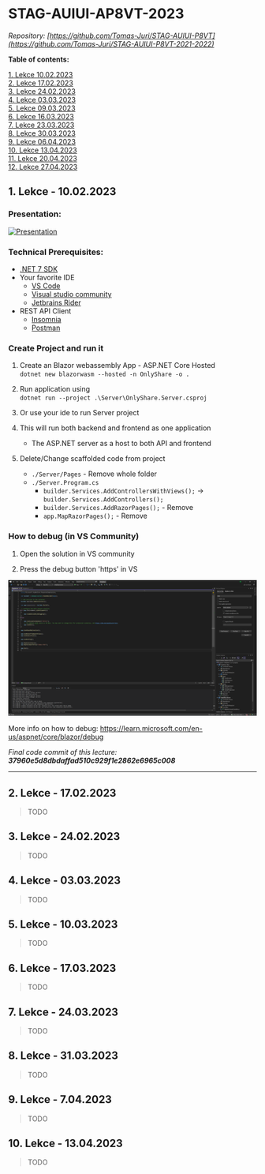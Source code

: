 # STAG-AUIUI-AP8VT-2023

_Repository: [https://github.com/Tomas-Juri/STAG-AUIUI-P8VT](https://github.com/Tomas-Juri/STAG-AUIUI-P8VT-2021-2022)_

**Table of contents:**

[1. Lekce 10.02.2023](#1-lekce---10022023)  
[2. Lekce 17.02.2023](#2-lekce---17022023)  
[3. Lekce 24.02.2023](#3-lekce---24022023)  
[4. Lekce 03.03.2023](#4-lekce---03032023)  
[5. Lekce 09.03.2023](#5-lekce---10032023)  
[6. Lekce 16.03.2023](#6-lekce---17032023)  
[7. Lekce 23.03.2023](#7-lekce---24032023)  
[8. Lekce 30.03.2023](#8-lekce---31032023)  
[9. Lekce 06.04.2023](#9-lekce---07042023)  
[10. Lekce 13.04.2023](#10-lekce---13042023)    
[11. Lekce 20.04.2023](#11-lekce---20042023)    
[12. Lekce 27.04.2023](#12-lekce---27042023)

## 1. Lekce - 10.02.2023

### Presentation:

[![Presentation](https://media.slid.es/thumbnails/16c313c8909a921845d7b977a0765c43/thumb.jpg?1675846106)](https://slides.com/jiriurban-1/deck/fullscreen)

### Technical Prerequisites:

- [.NET 7 SDK](https://dotnet.microsoft.com/en-us/download/dotnet/7.0)
- Your favorite IDE
  - [VS Code](https://code.visualstudio.com/)
  - [Visual studio community](https://visualstudio.microsoft.com/cs/vs/community/)
  - [Jetbrains Rider](https://www.jetbrains.com/rider/)
- REST API Client
  - [Insomnia](https://insomnia.rest/)
  - [Postman](https://www.postman.com/)

### Create Project and run it

1. Create an Blazor webassembly App - ASP.NET Core Hosted  
   `dotnet new blazorwasm --hosted -n OnlyShare -o .`

2. Run application using  
   `dotnet run --project .\Server\OnlyShare.Server.csproj  `

3. Or use your ide to run Server project

4. This will run both backend and frontend as one application

   - The ASP.NET server as a host to both API and frontend

5. Delete/Change scaffolded code from project
   - `./Server/Pages` - Remove whole folder
   - `./Server.Program.cs`
     - `builder.Services.AddControllersWithViews();` -> `builder.Services.AddControllers();`
     - `builder.Services.AddRazorPages();` - Remove
     - `app.MapRazorPages();` - Remove

### How to debug (in VS Community)

1. Open the solution in VS community

2. Press the debug button 'https' in VS

![Image](./VS_Debug.png)

More info on how to debug: https://learn.microsoft.com/en-us/aspnet/core/blazor/debug

_Final code commit of this lecture: **37960e5d8dbdaffad510c929f1e2862e6965c008**_

---


## 2. Lekce - 17.02.2023

> TODO

## 3. Lekce - 24.02.2023

> TODO

## 4. Lekce - 03.03.2023

> TODO

## 5. Lekce - 10.03.2023

> TODO

## 6. Lekce - 17.03.2023

> TODO

## 7. Lekce - 24.03.2023

> TODO

## 8. Lekce - 31.03.2023

> TODO

## 9. Lekce - 7.04.2023

> TODO

## 10. Lekce - 13.04.2023

> TODO